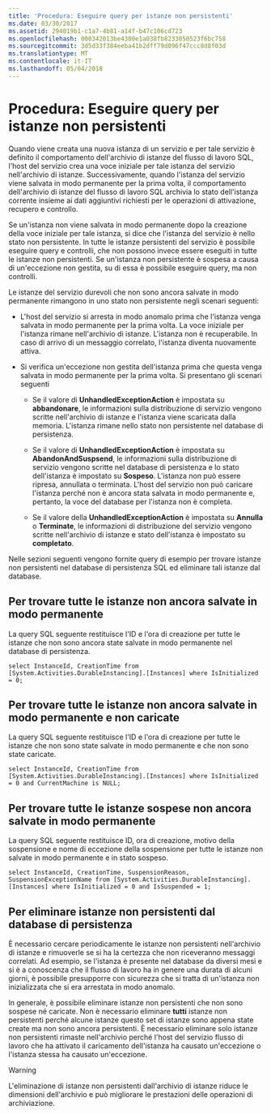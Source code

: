 ```yaml
---
title: 'Procedura: Eseguire query per istanze non persistenti'
ms.date: 03/30/2017
ms.assetid: 294019b1-c1a7-4b81-a14f-b47c106cd723
ms.openlocfilehash: 000342013be4380e1a038fb8233050523f6bc758
ms.sourcegitcommit: 3d5d33f384eeba41b2dff79d096f47ccc8d8f03d
ms.translationtype: MT
ms.contentlocale: it-IT
ms.lasthandoff: 05/04/2018
---
```

# <a name="how-to-query-for-non-persisted-instances"></a>Procedura: Eseguire query per istanze non persistenti
Quando viene creata una nuova istanza di un servizio e per tale servizio è definito il comportamento dell'archivio di istanze del flusso di lavoro SQL, l'host del servizio crea una voce iniziale per tale istanza del servizio nell'archivio di istanze. Successivamente, quando l'istanza del servizio viene salvata in modo permanente per la prima volta, il comportamento dell'archivio di istanze del flusso di lavoro SQL archivia lo stato dell'istanza corrente insieme ai dati aggiuntivi richiesti per le operazioni di attivazione, recupero e controllo.  
  
 Se un'istanza non viene salvata in modo permanente dopo la creazione della voce iniziale per tale istanza, si dice che l'istanza del servizio è nello stato non persistente. In tutte le istanze persistenti del servizio è possibile eseguire query e controlli, che non possono invece essere eseguiti in tutte le istanze non persistenti. Se un'istanza non persistente è sospesa a causa di un'eccezione non gestita, su di essa è possibile eseguire query, ma non controlli.  
  
 Le istanze del servizio durevoli che non sono ancora salvate in modo permanente rimangono in uno stato non persistente negli scenari seguenti:  
  
-   L'host del servizio si arresta in modo anomalo prima che l'istanza venga salvata in modo permanente per la prima volta. La voce iniziale per l'istanza rimane nell'archivio di istanze. L'istanza non è recuperabile. In caso di arrivo di un messaggio correlato, l'istanza diventa nuovamente attiva.  
  
-   Si verifica un'eccezione non gestita dell'istanza prima che questa venga salvata in modo permanente per la prima volta. Si presentano gli scenari seguenti  
  
    -   Se il valore di **UnhandledExceptionAction** è impostata su **abbandonare**, le informazioni sulla distribuzione di servizio vengono scritte nell'archivio di istanze e l'istanza viene scaricata dalla memoria. L'istanza rimane nello stato non persistente nel database di persistenza.  
  
    -   Se il valore di **UnhandledExceptionAction** è impostata su **AbandonAndSuspsend**, le informazioni sulla distribuzione di servizio vengono scritte nel database di persistenza e lo stato dell'istanza è impostato su  **Sospeso**. L'istanza non può essere ripresa, annullata o terminata. L'host del servizio non può caricare l'istanza perché non è ancora stata salvata in modo permanente e, pertanto, la voce del database per l'istanza non è completa.  
  
    -   Se il valore della **UnhandledExceptionAction** è impostata su **Annulla** o **Terminate**, le informazioni di distribuzione del servizio vengono scritte nell'archivio di istanze e stato dell'istanza è impostato su **completato**.  
  
 Nelle sezioni seguenti vengono fornite query di esempio per trovare istanze non persistenti nel database di persistenza SQL ed eliminare tali istanze dal database.  
  
## <a name="to-find-all-instances-not-persisted-yet"></a>Per trovare tutte le istanze non ancora salvate in modo permanente  
 La query SQL seguente restituisce l'ID e l'ora di creazione per tutte le istanze che non sono ancora state salvate in modo permanente nel database di persistenza.  
  
```  
select InstanceId, CreationTime from [System.Activities.DurableInstancing].[Instances] where IsInitialized = 0;  
```  
  
## <a name="to-find-all-instances-not-persisted-yet-and-also-not-loaded"></a>Per trovare tutte le istanze non ancora salvate in modo permanente e non caricate  
 La query SQL seguente restituisce l'ID e l'ora di creazione per tutte le istanze che non sono state salvate in modo permanente e che non sono state caricate.  
  
```  
select InstanceId, CreationTime from [System.Activities.DurableInstancing].[Instances] where IsInitialized = 0 and CurrentMachine is NULL;  
```  
  
## <a name="to-find-all-suspended-instances-not-persisted-yet"></a>Per trovare tutte le istanze sospese non ancora salvate in modo permanente  
 La query SQL seguente restituisce ID, ora di creazione, motivo della sospensione e nome di eccezione della sospensione per tutte le istanze non salvate in modo permanente e in stato sospeso.  
  
```  
select InstanceId, CreationTime, SuspensionReason, SuspensionExceptionName from [System.Activities.DurableInstancing].[Instances] where IsInitialized = 0 and IsSuspended = 1;  
```  
  
## <a name="to-delete-non-persisted-instances-from-the-persistence-database"></a>Per eliminare istanze non persistenti dal database di persistenza  
 È necessario cercare periodicamente le istanze non persistenti nell'archivio di istanze e rimuoverle se si ha la certezza che non riceveranno messaggi correlati. Ad esempio, se l'istanza è presente nel database da diversi mesi e si è a conoscenza che il flusso di lavoro ha in genere una durata di alcuni giorni, è possibile presupporre con sicurezza che si tratta di un'istanza non inizializzata che si era arrestata in modo anomalo.  
  
 In generale, è possibile eliminare istanze non persistenti che non sono sospese né caricate. Non è necessario eliminare **tutti** istanze non persistenti perché alcune istanze questo set di istanze sono appena state create ma non sono ancora persistenti. È necessario eliminare solo istanze non persistenti rimaste nell'archivio perché l'host del servizio flusso di lavoro che ha attivato il caricamento dell'istanza ha causato un'eccezione o l'istanza stessa ha causato un'eccezione.  
  
> [!WARNING]
>  L'eliminazione di istanze non persistenti dall'archivio di istanze riduce le dimensioni dell'archivio e può migliorare le prestazioni delle operazioni di archiviazione.
